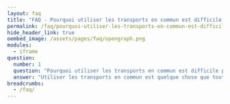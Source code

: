 ```yaml
---
layout: faq
title: "FAQ - Pourquoi utiliser les transports en commun est difficile pour certaines personnes autistes ?"
permalink: /faq/pourquoi-utiliser-les-transports-en-commun-est-difficile-pour-certaines-personnes-autistes
hide_header_link: true
oembed_image: /assets/pages/faq/opengraph.png
modules:
  - iframe
question: 
  number: 1
  question: "Pourquoi utiliser les transports en commun est difficile pour certaines personnes autistes ?"
  answer: "Utiliser les transports en commun est quelque chose que tout le monde trouve stressant de temps à autre. Vous devez respecter les horaires, attendre dans un endroit rempli de monde et enfin trouver un siège ou rester debout dans un train/bus bondé. Cela rend les transports en commun particulièrement difficiles à utiliser pour les personnes autistes. Quelques difficultés souvent rencontrées :Les lumières vives peuvent être difficiles à supporter ;Une personne autiste peut également ne pas supporter une odeur qu'elle n'aime pas. Cela peut se produire lorsque des personnes mettent beaucoup de parfum ou emportent leur déjeuner dans le bus ;Beaucoup de personnes autistes n'aiment pas la foule. Pensez aux différents bruits dans les transports. Il y a les sonneries des portes, le système de ventilation ou encore l'avertisseur sonore. Dans les taxis, la radio ou un chauffeur très bavard ;Il est très courant que les personnes autistes aient besoin d'un espace personnel important. IL peut être vraiment stressant lorsque des gens s'approchent trop, particulièrement lorsqu'il y a beaucoup de monde dans les transports. Nous pouvons ajouter à cette liste, l'anxiété pour ne pas être à l'heure, les difficultés de communication et d'organisation. Tout cela rend les transports en commun vraiment difficiles à prendre pour les personnes concernées. "
breadcrumbs:
  - /faq/
---
```


